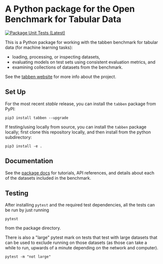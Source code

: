 # A Python package for the Open Benchmark for Tabular Data

[![Package Unit Tests (Latest)](https://github.com/TabbenBenchmark/tabben/actions/workflows/test.yml/badge.svg)](https://github.com/TabbenBenchmark/tabben/actions/workflows/test.yml)

This is a Python package for working with the tabben benchmark for tabular data (for machine learning tasks):
- loading, processing, or inspecting datasets,
- evaluating models on test sets using consistent evaluation metrics, and
- examining collections of datasets from the benchmark.

See the [tabben website](https://www.tabben.org/) for more info about the project.

## Set Up

For the most recent *stable* release, you can install the `tabben` package from PyPI:
```shell
pip3 install tabben --upgrade
```

If testing/using locally from source, you can install the `tabben` package locally; first clone this repository locally, and then install from the python subdirectory:
```shell
pip3 install -e .
```

## Documentation

See the [package docs](https://tabbenbenchmark.github.io/tabben/) for tutorials, API references, and details about each of the datasets included in the benchmark.

## Testing

After installing `pytest` and the required test dependencies, all the tests can be run by just running
```shell
pytest
```
from the package directory.

There is also a "large" pytest mark on tests that test with large datasets that can be used to exclude running on those datasets (as those can take a while to run, upwards of a minute depending on the network and computer).
```shell
pytest -m "not large"
```
